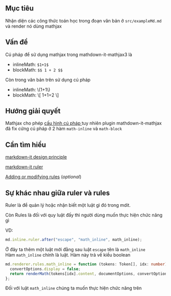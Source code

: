 ## Mục tiêu

Nhận diện các công thức toán học trong đoạn văn bản ở `src/exampleMd.md` và render nó dùng mathjax

## Vấn đề

Cú pháp để sử dụng mathjax trong mathdown-it-mathjax3 là

- inlineMath: `$1+1$`
- blockMath: `$$ 1 + 2 $$`

Còn trong văn bản trên sử dụng cú pháp

- inlineMath: \\(1+1\\)
- blockMath:
  \\[
  1+1=2
  \\]

## Hướng giải quyết

Mathjax cho phép [ cấu hình cú pháp ](https://docs.mathjax.org/en/latest/web/configuration.html) tuy nhiên plugin mathdown-it-mathjax đã fix cứng cú pháp ở 2 hàm `math-inline` và `math-block`

## Cần tìm hiểu

[markdown-it design principle](https://github.com/markdown-it/markdown-it/blob/master/docs/architecture.md)

[markdown-it ruler](https://markdown-it.github.io/markdown-it/#Ruler)

[Adding or modifying rules](https://github.com/markdown-it/markdown-it/blob/master/docs/examples/renderer_rules.md) (_optional_)

## Sự khác nhau giữa ruler và rules

Ruler là để quản lý hoặc nhận biết một luật gì đó trong mdit.

Còn Rules là đối với quy luật đấy thì người dùng muốn thực hiện chức năng gì

VD:

```ts
md.inline.ruler.after("escape", "math_inline", math_inline);
```

Ở đây ta thêm một luật mới đằng sau luật `escape` tên là `math_inline`  
Hàm `math_inline` chính là luật. Hàm này trả về kiểu boolean

```ts
md.renderer.rules.math_inline = function (tokens: Token[], idx: number) {
  convertOptions.display = false;
  return renderMath(tokens[idx].content, documentOptions, convertOptions);
};
```

Đối với luật `math_inline` chúng ta muốn thực hiện chức năng trên
